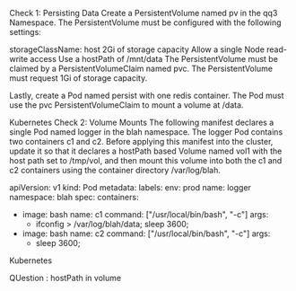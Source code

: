 Check 1: Persisting Data
Create a PersistentVolume named pv in the qq3 Namespace. The PersistentVolume must be configured with the following settings:

storageClassName: host
2Gi of storage capacity
Allow a single Node read-write access
Use a hostPath of /mnt/data
The PersistentVolume must be claimed by a PersistentVolumeClaim named pvc. The PersistentVolume must request 1Gi of storage capacity.

Lastly, create a Pod named persist with one redis container. The Pod must use the pvc PersistentVolumeClaim to mount a volume at /data.

Kubernetes
Check 2: Volume Mounts
The following manifest declares a single Pod named logger in the blah namespace. The logger Pod contains two containers c1 and c2. Before applying this manifest into the cluster, update it so that it declares a hostPath based Volume named vol1 with the host path set to /tmp/vol, and then mount this volume into both the c1 and c2 containers using the container directory /var/log/blah.

apiVersion: v1
kind: Pod
metadata:
labels:
env: prod
name: logger
namespace: blah
spec:
containers:
- image: bash
  name: c1
  command: ["/usr/local/bin/bash", "-c"]
  args:
  - ifconfig > /var/log/blah/data;
    sleep 3600;
- image: bash
  name: c2
  command: ["/usr/local/bin/bash", "-c"]
  args:
  - sleep 3600;

Kubernetes

QUestion : hostPath in volume